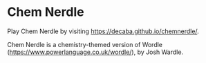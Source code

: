 # Chem Nerdle

Play Chem Nerdle by visiting https://decaba.github.io/chemnerdle/.

Chem Nerdle is a chemistry-themed version of Wordle (https://www.powerlanguage.co.uk/wordle/), by Josh Wardle.
